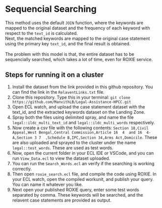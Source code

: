 # Sequencial Searching

This method uses the default ```JOIN``` function, where the keywords are mapped to the original dataset and the frequency of each keyword with respect to the ```text_id``` is calculated.<br>
Next, the matched keywords are mapped to the original case statement using the primary key ```text_id```, and the final result is obtained.<br><br>
The problem with this model is that, the entire dataset has to be sequencially searched, which takes a lot of time, even for ROXIE service.

## Steps for running it on a cluster

1. Install the dataset from the link provided in this github repository. You can find the link in the ```RelaventLinks.txt``` file.
2. Clone this repository. Type this in your terminal: ```git clone https://github.com/ManvithLB/Legal-Assistance-HPCC.git```
3. Open ECL watch, and upload the case statement dataset with the text_id, and the extracted keywords dataset on the Landing Zone.
4. Spray both the files using delimited spray, and name the file ``` legal::ildc_multi_text_id``` and ```legal::ildc_multi_words``` respectively.
5. Now create a csv file with the following contents: ```Section 18,Civil Appeal,West Bengal,Central Commission,Article 16  4  and 16  4-A,Section 3 7  ,Schedule B,IPC,Section 34,Arms Act,Domicile```. These are also uploaded and sprayed to the cluster under the name ```legal::test_words```. These are used as test words.
6. Now, open the current folder in your ECL IDE or VSCode, and you can run ```View_Data.ecl``` to view the dataset uploaded.
7. You can run the ```Search_Words.ecl``` an verify if the searching is working correctly.
8. Then open ```roxie_search.ecl``` file, and compile the code using ROXIE. In your ECL watch, open the compiled workunit, and publish your query. You can name it whatever you like.
9. Next open your published ROXIE query, enter some test words separated by comma. These keywords will be searched, and the relavent case statements are provided as output.
